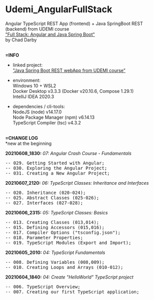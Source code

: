 # Udemi_AngularFullStack
Angular TypeScript REST App (frontend) + Java SpringBoot REST (backend) from UDEMI course <br>
["Full Stack: Angular and Java Spring Boot"](https://www.udemy.com/course/full-stack-angular-spring-boot-tutorial/) <br>
by Chad Darby<br>
<br>


**=INFO**

- linked project:<br>
["Java Spring Boot REST webApp from UDEMI course"](https://github.com/drvicx/Udemi_SpringBootREST) <br>

- environment:<br>
  Windows 10 + WSL2 <br>
  Docker Desktop v3.3.3 (Docker v20.10.6, Compose 1.29.1) <br>
  IntelliJ IDEA 2020.3 <br>

- dependencies / cli-tools:<br>
  NodeJS (node) v14.17.0 <br>
  Node Package Manager (npm) v6.14.13 <br>
  TypeScript Compiler (tsc) v4.3.2 <br><br>


**=CHANGE LOG**<br>
*new at the beginning

**20210608_1830:** _07: Angular Crash Course - Fundamentals_
<pre>
-- 029. Getting Started with Angular;
-- 030. Exploring the Angular Project;
-- 031. Creating a New Angular Project;
</pre>

**20210607_2120:** _06: TypeScript Classes: Inheritance and Interfaces_
<pre>
-- 020. Inheritance (020-024);
-- 025. Abstract Classes (025-026);
-- 027. Interfaces (027-028);
</pre>

**20210606_2315:** _05: TypeScript Classes: Basics_
<pre>
-- 013. Creating Classes (013,014);
-- 015. Defining Accessors (015,016);
-- 017. Compiler Options ("tsconfig.json");
-- 018. Parameter Properties;
-- 019. TypeScript Modules (Export and Import);
</pre>

**20210605_2010:** _04: TypeScript Fundamentals_
<pre>
-- 008. Defining Variables (008,009);
-- 010. Creating Loops and Arrays (010-012);
</pre>

**20210604_1840:** _04: Create "HelloWorld" TypeScript project_
<pre>
-- 006. TypeScript Overview;
-- 007. Creating our first TypeScript application;
</pre>
